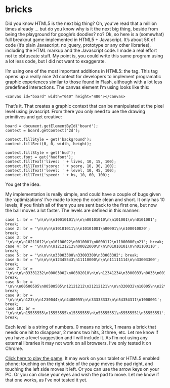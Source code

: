 bricks
======

Did you know HTML5 is the next big thing? Oh, you’ve read that a million times already ... but do you know why is it the next big thing, beside from being the playground for google’s doodles? no? Ok, so here is a (somewhat) full breakout game implemented in HTML5 + Javascript. It’s about 5K of code (it’s plain Javascript, no jquery, prototype or any other libraries), including the HTML markup and the Javascript code. I made a real effort not to obfuscate stuff. My point is, you could write this same program using a lot less code, but I did not want to exaggerate.

I’m using one of the most important additions in HTML5: the <canvas> tag. This tag opens up a really nice 2d context for developers to implement programatic graphic experiences similar to those found in Flash, although with a lot less predefined interactions. The canvas element I’m using looks like this:

    <canvas id="board" width="640" height="480"></canvas>

That’s it. That creates a graphic context that can be manipulated at the pixel level using javascript. From there you only need to use the drawing primitives and get creative:

    board = document.getElementById('board');
    context = board.getContext('2d');
     
    context.fillStyle = get('background');
    context.fillRect(0, 0, width, height);
     
    context.fillStyle = get('hud');
    context.font = get('hudfont');
    context.fillText('lives: ' + lives, 10, 15, 100);
    context.fillText('score: ' + score, 10, 30, 100);
    context.fillText('level: ' + level, 10, 45, 100);
    context.fillText('speed: ' + bs, 10, 60, 100);

You get the idea.

My implementation is really simple, and could have a couple of bugs given the ‘optimizations’ I’ve made to keep the code clean and short. It only has 10 levels; if you finish all of them you are sent back to the first one, but now the ball moves a lot faster. The levels are defined in this manner:

    case 1: br = '\n\n\n\n10010101\n\n\n00101010\n\n101001\n\n0101001'; break;
    case 2: br = '\n\n\n\n10101011\n\n10101001\n00001\n\n100010020'; break;
    case 3: br = '\n\n\n\n10211012\n\n10100022\n0010001\n0000112\n11000000\n21'; break;
    case 4: br = '\n\n\n\n12121212\n00022000\n\n\n01010101\n\n01100110'; break;
    case 5: br = '\n\n\n\n33003300\n33003300\n33003302'; break;
    case 6: br = '\n\n\n\n12345543\n11110000\n\n\n11111114\n\n33003300'; break;
    case 7: br = '\n\n\n\n33331232\n00003002\n00302010\n\n\n12341234\n3300033\n0033\n0033\n0022'; break;
    case 8: br = '\n\n\n00500505\n00500505\n12121212\n21212121\n\n\n320032\n10005\n\n22\n2200033\n11'; break;
    case 9: br = '\n\n\n\n123\n\n1230044\n\n4400055\n\n33333333\n\n54354311\n1000001'; break;
    case 10: br = '\n\n\n\n15555555\n15555555\n15555555\n\n55555551\n55555551\n55555551'; break;

Each level is a string of numbers. 0 means no brick, 1 means a brick that needs one hit to disappear, 2 means two hits, 3 three, etc. Let me know if you have a level suggestion and I will include it. As I’m not using any external libraries it may not work on all browsers. I’ve only tested it on Chrome.

<a href="https://bigjocker.com/bricks/index.html">Click here to play the game</a>. It may work on your tablet or HTML5 enabled phone: touching on the right side of the page moves the pad right, and touching the left side moves it left. Or you can use the arrow keys on your PC. Or you can close your eyes and wish the pad to move. Let me know if that one works, as I’ve not tested it yet.
